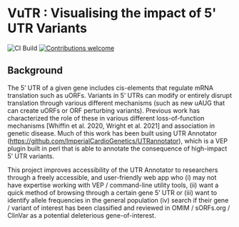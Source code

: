 
# VuTR : Visualising the impact of 5' UTR Variants 


![CI Build](https://github.com/Computational-Rare-Disease-Genomics-WHG/VuTR/actions/workflows/pylint.yml/badge.svg)
[![Contributions welcome](https://img.shields.io/badge/contributions-welcome-brightgreen.svg?style=flat)](https://github.com/Computational-Rare-Disease-Genomics-WHG/VuTR/issues)


## Background 
The 5’ UTR of a given gene includes cis-elements that regulate mRNA translation such as uORFs. Variants in 5’ UTRs can modify or entirely disrupt translation through various different mechanisms (such as new uAUG that can create uORFs or ORF perturbing variants). Previous work has characterized the role of these in various different loss-of-function mechanisms [Whiffin et al. 2020, Wright et al. 2021] and association in genetic disease. Much of this work has been built using UTR Annotator (https://github.com/ImperialCardioGenetics/UTRannotator), which is a VEP plugin built in perl that is able to annotate the consequence of high-impact 5’ UTR variants. 

This project improves accessibility of the UTR Annotator to researchers through a freely accessible, and user-friendly web app who (i) may not have expertise working with VEP / command-line utility tools, (ii) want a quick method of browsing through a certain gene 5’ UTR or (iii) want to identify allele frequencies in the general population (iv) search if their gene / variant of interest has been classified and reviewed in OMIM / sORFs.org / ClinVar as a potential deleterious gene-of-interest. 

